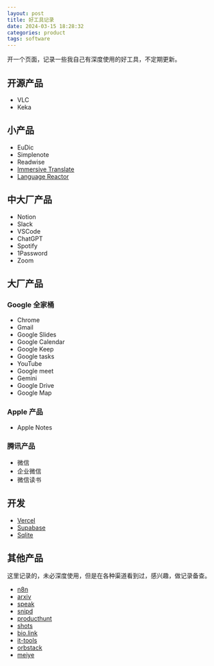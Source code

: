 ```yaml
---
layout: post
title: 好工具记录
date: 2024-03-15 18:28:32
categories: product
tags: software
---
```


开一个页面，记录一些我自己有深度使用的好工具，不定期更新。

## 开源产品

- VLC
- Keka

## 小产品

- EuDic
- Simplenote
- Readwise
- [Immersive Translate](https://immersivetranslate.com/)
- [Language Reactor](https://www.languagereactor.com/)

## 中大厂产品

- Notion
- Slack
- VSCode
- ChatGPT
- Spotify
- 1Password
- Zoom

## 大厂产品

### Google 全家桶

- Chrome
- Gmail
- Google Slides
- Google Calendar
- Google Keep
- Google tasks
- YouTube
- Google meet
- Gemini
- Google Drive
- Google Map

### Apple 产品

- Apple Notes

### 腾讯产品

- 微信
- 企业微信
- 微信读书

## 开发

- [Vercel](https://vercel.com/)
- [Supabase](https://supabase.com/)
- [Sqlite](https://www.sqlite.org/)

## 其他产品

这里记录的，未必深度使用，但是在各种渠道看到过，感兴趣，做记录备查。

- [n8n](https://n8n.io/)
- [arxiv](https://arxiv.org/)
- [speak](https://www.speak.com/)
- [snipd](https://www.snipd.com/)
- [producthunt](https://www.producthunt.com/)
- [shots](https://shots.so/)
- [bio.link](https://bio.link/)
- [it-tools](https://it-tools.tech/)
- [orbstack](https://orbstack.dev/)
- [meiye](https://www.meiye.art/)
